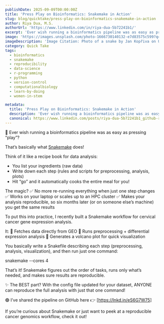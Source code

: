 ```yaml
---
publishDate: 2025-09-09T00:00:00Z
title: 'Press Play on Bioinformatics: Snakemake in Action'
slug: blog/quicktake/press-play-on-bioinformatics-snakemake-in-action
author: Riya Dua, M.S.
authorUrl: 'https://www.linkedin.com/in/riya-dua-5b72241b1/'
excerpt: 'Ever wish running a bioinformatics pipeline was as easy as pressing “play”? With Snakemake, it can be.'
image: 'https://images.unsplash.com/photo-1666730140132-e7d83575c599?q=80&w=580&auto=format&fit=crop&ixlib=rb-4.1.0&ixid=M3wxMjA3fDB8MHxwaG90by1wYWdlfHx8fGVufDB8fHx8fA%3D%3D'
imageDescription: 'Image Citation: Photo of a snake by Jan Kopřiva on Unsplash (https://unsplash.com/@jxk).'
category: Quick Take
tags:
  - bioinformatics
  - snakemake
  - reproducibility
  - data-science
  - r-programming
  - python
  - version-control
  - computationalbiology
  - learn-by-doing
  - women-in-stem

metadata:
  title: 'Press Play on Bioinformatics: Snakemake in Action'
  description: 'Ever wish running a bioinformatics pipeline was as easy as pressing “play”? With Snakemake, it can be.'
  canonical: https://www.linkedin.com/posts/riya-dua-5b72241b1_github-riyaduacervical-cancer-snakemake-workflow-activity-7371212703962406912-OHZb?utm_source=share&utm_medium=member_desktop&rcm=ACoAAATZB5MBqJ_1K5vjD4H8pzXOCeXJAzwKjQs
---
```


🐍 Ever wish running a bioinformatics pipeline was as easy as pressing “play”?

That’s basically what [Snakemake](https://snakemake.readthedocs.io/en/stable/) does!

Think of it like a recipe book for data analysis:

- You list your ingredients (raw data)
- Write down each step (rules and scripts for preprocessing, analysis, plots)
- Hit “go” and it automatically cooks the entire meal for you!

The magic?
✅ No more re-running everything when just one step changes
✅ Works on your laptop or scales up to an HPC cluster
✅ Makes your analysis reproducible, so six months later (or on someone else’s machine) you get the same results

To put this into practice, I recently built a Snakemake workflow for cervical cancer gene expression analysis.

It:
🔹 Fetches data directly from GEO
🔹 Runs preprocessing + differential expression analysis
🔹 Generates a volcano plot for quick visualization

You basically write a Snakefile describing each step (preprocessing, analysis, visualization), and then run just one command:

snakemake --cores 4

That’s it! Snakemake figures out the order of tasks, runs only what’s needed, and makes sure results are reproducible.

✨ The BEST part? With the config file updated for your dataset, ANYONE can reproduce the full analysis with just that one command!

🟢 I’ve shared the pipeline on GitHub here 👉 [https://lnkd.in/eS6G7W75]

If you’re curious about Snakemake or just want to peek at a reproducible cancer genomics workflow, check it out!
